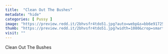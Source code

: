 ```yaml
---
title:  "Clean Out The Bushes"
metadate: "hide"
categories: [ Pussy ]
image: "https://preview.redd.it/2bhvsfr4tdo51.jpg?auto=webp&s=bb6e917251e498440c11dd0aab166def9ddeb214"
thumb: "https://preview.redd.it/2bhvsfr4tdo51.jpg?width=1080&crop=smart&auto=webp&s=d11759b1471a8b40a91460ed2649ee65e731d081"
visit: ""
---
```

Clean Out The Bushes
